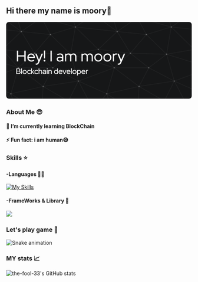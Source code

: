 ## Hi there  my name is moory👋

![the-fool-33](img/github-header1-image.png)

<!--
**the-fool-33/the-fool-33** is a ✨ _special_ ✨ repository because its `README.md` (this file) appears on your GitHub profile.

Here are some ideas to get you started:

- 🔭 I’m currently working on ...
- 🌱 I’m currently learning ...
- 👯 I’m looking to collaborate on ...
- 🤔 I’m looking for help with ...
- 💬 Ask me about ...
- 📫 How to reach me: ...
- 😄 Pronouns: ...
- ⚡ Fun fact: ...
-->
 
### About Me 😎
#### 🌱 I’m currently learning **BlockChain**
#### ⚡ Fun fact: **i am human😅**
### Skills ⭐

#### -Languages 👨‍💻
 [![My Skills](https://skillicons.dev/icons?i=javascript,py,cpp,solidity,go,rust&theme=light)](https://skillicons.dev)
#### -FrameWorks & Library 🚀
<img src="https://img.shields.io/badge/OpenZeppelin-4E5EE4?logo=OpenZeppelin&logoColor=fff&style=for-the-badge"  />
<img src=""  />
<img src=""  />

### Let's play game 🐍
<img src="https://raw.githubusercontent.com/the-fool-33/the-fool-33/output/snake.svg" alt="Snake animation" />

###

### MY stats 📈
![the-fool-33's GitHub stats](https://github-readme-stats.vercel.app/api?username=the-fool-33&show_icons=true&theme=dark)
 